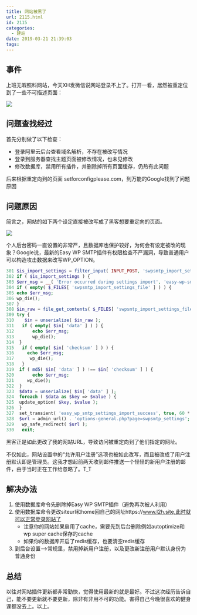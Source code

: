 ```yaml
---
title: 网站被黑了
url: 2115.html
id: 2115
categories:
  - 建站
date: 2019-03-21 21:39:03
tags:
---
```


事件
--

上班无暇照料网站，今天XH发微信说网站登录不上了。打开一看，居然被重定位到了一些不可描述页面：

![](http://pic.l2h.site/webwxgetmsgimg-512x1024.png)

问题查找经过
------

首先分别做了以下检查：

* 登录阿里云后台查看域名解析，不存在被改写情况
* 登录到服务器查找主题页面被修改情况，也未见修改
* 修改数据库，禁用所有插件，并删除掉所有页面缓存，仍热有此问题

后来根据重定向到的页面 setforconfigplease.com，到万能的Google找到了问题原因

问题原因
----

简言之，网站的如下两个设定直接被改写成了黑客想要重定向的页面。

![](http://pic.l2h.site/Image-2.png)

个人后台密码一直设置的非常严，且数据库也保护较好，为何会有设定被改的现象？Google说，最新的Easy WP SMTP插件有权限检查不严漏洞，导致普通用户可以构造攻击数据来改写WP_OPTION。
```PHP
301 $is_import_settings = filter_input( INPUT_POST, 'swpsmtp_import_settings', FILTER_SANITIZE_NUMBER_INT );
302 if ( $is_import_settings ) {
303 $err_msg = __( 'Error occurred during settings import', 'easy-wp-smtp' );
304 if ( empty( $_FILES[ 'swpsmtp_import_settings_file' ] ) ) {
305 echo $err_msg;
306 wp_die();
307 }
308 $in_raw = file_get_contents( $_FILES[ 'swpsmtp_import_settings_file' ][ 'tmp_name' ] );
309 try {
310    $in = unserialize( $in_raw );
311   if ( empty( $in[ 'data' ] ) ) {
312       echo $err_msg;
313       wp_die();
314  }
315   if ( empty( $in[ 'checksum' ] ) ) {
316     echo $err_msg;
317      wp_die();
318   }
319  if ( md5( $in[ 'data' ] ) !== $in[ 'checksum' ] ) {
320       echo $err_msg;
321     wp_die();
322  }
323  $data = unserialize( $in[ 'data' ] );
324  foreach ( $data as $key => $value ) {
325  update_option( $key, $value );
326  }
327  set_transient( 'easy_wp_smtp_settings_import_success', true, 60 * 60 );
328  $url = admin_url() . 'options-general.php?page=swpsmtp_settings';
329   wp_safe_redirect( $url );
330   exit;
```
黑客正是如此更改了我的网站URL，导致访问被重定向到了他们指定的网址。

不仅如此，网站设置中的“允许用户注册”选项也被如此改写，而且被改成了用户注册默认即是管理员。这我才想起前两天收到邮件推送一个怪怪的新用户注册的邮件，由于当时正在工作给忽略了。T_T

解决办法
----

1.  使用数据库命令先删除掉Easy WP SMTP插件（避免再次被人利用）
2.  使用数据库命令更改siteurl和home回自己的网址https://www.l2h.site,此时就可以正常登录网站了
    *   注意你的网站如果启用了cache，需要先到后台删除例如autoptimize和wp super cache保存的cache
    *   如果你的数据库开启了redis缓存，也要清空redis缓存
3.  到后台设置-->常规里，禁用掉新用户注册，以及更改新注册用户默认身份为普通身份

总结
--

以往对网站插件更新都非常勤快，觉得使用最新的就是最好。不过这次经历告诉自己，能不要更新就不要更新，除非有非用不可的功能。害得自己今晚很喜欢的健身课都没去上。以上。